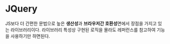 # JQuery

JS보다 더 간편한 문법으로 높은 **생산성**과 **브라우저간 호환성**면에서 장점을 가지고 있는 라이브러리이다. 라이브러리 특성상 구현된 로직을 몰라도 레퍼런스를 참고하여 기능을 사용하기만 하면된다.

